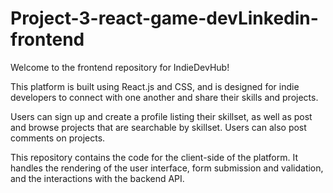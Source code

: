# Project-3-react-game-devLinkedin-frontend
Welcome to the frontend repository for IndieDevHub!

This platform is built using React.js and CSS, and is designed for indie developers to connect with one another and share their skills and projects.

Users can sign up and create a profile listing their skillset, as well as post and browse projects that are searchable by skillset. Users can also post comments on projects.

This repository contains the code for the client-side of the platform. It handles the rendering of the user interface, form submission and validation, and the interactions with the backend API.
